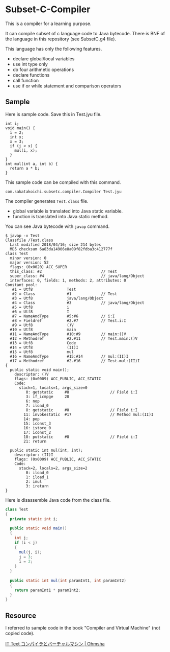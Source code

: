 # Subset-C-Compiler

This is a compiler for a learning purpose.

It can compile subset of c language code to Java bytecode. There is BNF of the language in this repository (see SubsetC.g4 file).

This language has only the following features.
* declare global/local variables
* use int type only
* do four arithmetic operations 
* declare functions
* call function
* use if or while statement and comparison operators

## Sample
Here is sample code. Save this in Test.jyu file.

```
int i;
void main() {
  i = 2;
  int x;
  x = 3;
  if (i < x) {
    mul(i, x);
  }
}
int mul(int a, int b) {
  return a * b;
}
```

This sample code can be compiled with this command.

```
com.sakatakoichi.subsetc.compiler.Compiler Test.jyu
```

The compiler generates `Test.class` file.

* global variable is translated into Java static variable.
* function is translated into Java static method.

You can see Java bytecode with `javap` command.

```
$ javap -v Test
Classfile /Test.class
  Last modified 2018/04/16; size 214 bytes
  MD5 checksum 6a83da14906e8a09f82fdba3c412777f
class Test
  minor version: 0
  major version: 52
  flags: (0x0020) ACC_SUPER
  this_class: #2                          // Test
  super_class: #4                         // java/lang/Object
  interfaces: 0, fields: 1, methods: 2, attributes: 0
Constant pool:
   #1 = Utf8               Test
   #2 = Class              #1             // Test
   #3 = Utf8               java/lang/Object
   #4 = Class              #3             // java/lang/Object
   #5 = Utf8               i
   #6 = Utf8               I
   #7 = NameAndType        #5:#6          // i:I
   #8 = Fieldref           #2.#7          // Test.i:I
   #9 = Utf8               ()V
  #10 = Utf8               main
  #11 = NameAndType        #10:#9         // main:()V
  #12 = Methodref          #2.#11         // Test.main:()V
  #13 = Utf8               Code
  #14 = Utf8               (II)I
  #15 = Utf8               mul
  #16 = NameAndType        #15:#14        // mul:(II)I
  #17 = Methodref          #2.#16         // Test.mul:(II)I
{
  public static void main();
    descriptor: ()V
    flags: (0x0009) ACC_PUBLIC, ACC_STATIC
    Code:
      stack=1, locals=1, args_size=0
         0: getstatic     #8                  // Field i:I
         3: if_icmpge     20
         6: nop
         7: iload_0
         8: getstatic     #8                  // Field i:I
        11: invokestatic  #17                 // Method mul:(II)I
        14: pop
        15: iconst_3
        16: istore_0
        17: iconst_2
        18: putstatic     #8                  // Field i:I
        21: return

  public static int mul(int, int);
    descriptor: (II)I
    flags: (0x0009) ACC_PUBLIC, ACC_STATIC
    Code:
      stack=2, locals=2, args_size=2
         0: iload_0
         1: iload_1
         2: imul
         3: ireturn
}
``` 

Here is disassemble Java code from the class file.

```java
class Test
{
  private static int i;
  
  public static void main()
  {
    int j;
    if (i < j)
    {
      mul(j, i);
      j = 3;
      i = 2;
    }
  }
  
  public static int mul(int paramInt1, int paramInt2)
  {
    return paramInt1 * paramInt2;
  }
}
```

## Resource

I referred to sample code in the book "Compiler and Virtual Machine" (not copied code).

[IT Text コンパイラとバーチャルマシン \| Ohmsha](https://www.ohmsha.co.jp/book/9784274133084/)